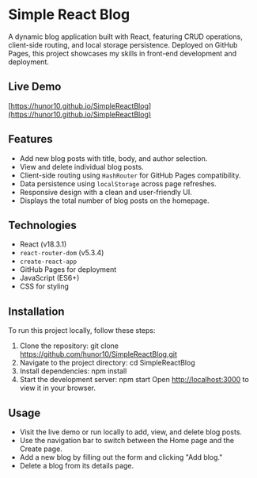 # Simple React Blog

A dynamic blog application built with React, featuring CRUD operations, client-side routing, and local storage persistence. Deployed on GitHub Pages, this project showcases my skills in front-end development and deployment.

## Live Demo
[https://hunor10.github.io/SimpleReactBlog](https://hunor10.github.io/SimpleReactBlog)

## Features
- Add new blog posts with title, body, and author selection.
- View and delete individual blog posts.
- Client-side routing using `HashRouter` for GitHub Pages compatibility.
- Data persistence using `localStorage` across page refreshes.
- Responsive design with a clean and user-friendly UI.
- Displays the total number of blog posts on the homepage.

## Technologies
- React (v18.3.1)
- `react-router-dom` (v5.3.4)
- `create-react-app`
- GitHub Pages for deployment
- JavaScript (ES6+)
- CSS for styling

## Installation
To run this project locally, follow these steps:

1. Clone the repository: git clone https://github.com/hunor10/SimpleReactBlog.git
2. Navigate to the project directory: cd SimpleReactBlog
3. Install dependencies: npm install
4. Start the development server: npm start
Open [http://localhost:3000](http://localhost:3000) to view it in your browser.

## Usage
- Visit the live demo or run locally to add, view, and delete blog posts.
- Use the navigation bar to switch between the Home page and the Create page.
- Add a new blog by filling out the form and clicking "Add blog."
- Delete a blog from its details page.


 